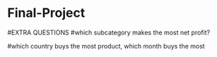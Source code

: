 # Final-Project

#EXTRA QUESTIONS
#which subcategory makes the most net profit?

#which country buys the most product, which month buys the most

